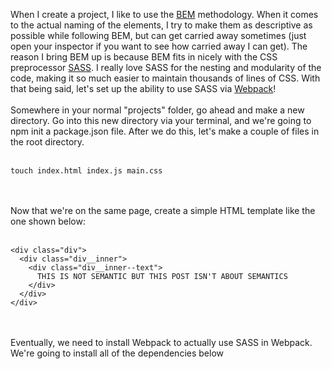 When I create a project, I like to use the [BEM](http://getbem.com) methodology. When it comes to the actual naming of the elements, I try to make them as descriptive as possible while following BEM, but can get carried away sometimes (just open your inspector if you want to see how carried away I can get). The reason I bring BEM up is because BEM fits in nicely with the CSS preprocessor [SASS](https://sass-lang.com). I really love SASS for the nesting and modularity of the code, making it so much easier to maintain thousands of lines of CSS. With that being said, let's set up the ability to use SASS via [Webpack](https://webpack.js.org)!
<br/><br/>
Somewhere in your normal "projects" folder, go ahead and make a new directory. Go into this new directory via your terminal, and we're going to npm init a package.json file. After we do this, let's make a couple of files in the root directory.
<br/><br/>

```
touch index.html index.js main.css
```

<br/><br/>
Now that we're on the same page, create a simple HTML template like the one shown below:
<br/><br/>

```
<div class="div">
  <div class="div__inner">
    <div class="div__inner--text">
      THIS IS NOT SEMANTIC BUT THIS POST ISN'T ABOUT SEMANTICS
    </div>
  </div>
</div>
```

<br/><br/>
Eventually, we need to install Webpack to actually use SASS in Webpack. We're going to install all of the dependencies below
